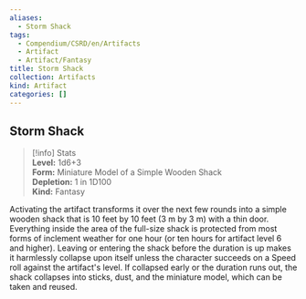 ```yaml
---
aliases:
  - Storm Shack
tags:
  - Compendium/CSRD/en/Artifacts
  - Artifact
  - Artifact/Fantasy
title: Storm Shack
collection: Artifacts
kind: Artifact
categories: []
---
```

## Storm Shack  
>[!info] Stats  
> **Level:** 1d6+3  
> **Form:** Miniature Model of a Simple Wooden Shack  
> **Depletion:** 1 in 1D100  
> **Kind:** Fantasy
  
Activating the artifact transforms it over the next few rounds into a simple wooden shack that is 10 feet by 10 feet (3 m by 3 m) with a thin door. Everything inside the area of the full-size shack is protected from most forms of inclement weather for one hour (or ten hours for artifact level 6 and higher). Leaving or entering the shack before the duration is up makes it harmlessly collapse upon itself unless the character succeeds on a Speed roll against the artifact's level. If collapsed early or the duration runs out, the shack collapses into sticks, dust, and the miniature model, which can be taken and reused.